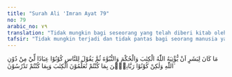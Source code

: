 ```yaml
---
title: "Surah Ali 'Imran Ayat 79"
no: 79
arabic_no: ٧٩
translation: "Tidak mungkin bagi seseorang yang telah diberi kitab oleh Allah, serta hikmah dan kenabian, kemudian dia berkata kepada manusia, “Jadilah kamu penyembahku, bukan penyembah Allah,” tetapi (dia berkata), “Jadilah kamu pengabdi-pengabdi Allah, karena kamu mengajarkan kitab dan karena kamu mempelajarinya!”"
tafsir: "Tidak mungkin terjadi dan tidak pantas bagi seorang manusia yang diberi kitab oleh Allah dan diberi pelajaran tentang pengetahuan agama, serta diangkat menjadi nabi, kemudian dia mengajak manusia untuk menyembah dirinya sendiri bukan menyembah Allah. Orang yang diberi keutamaan-keutamaan seperti itu tentunya akan mengajak manusia mempelajari sifat-sifat Allah serta mempelajari hukum-hukum agama, dan memberikan contoh yang baik dalam hal menaati Allah dan beribadah kepada-Nya, serta mengajarkan Kitab kepada sekalian manusia.\n\nNabi sebagai seorang manusia yang telah diberi keutamaan yang telah disebutkan, tentu tidak mungkin dan tidak pantas menyuruh orang lain menyembah dirinya, sebab dia adalah makhluk Allah. Maka penciptanya yaitu Allah yang harus disembah. Ditegaskan kepadanya adalah menyuruh manusia agar bertakwa kepada Allah, mengajarkan Al-Kitab dan melaksanakannya, hal itu telah ditegaskan oleh firman Allah:\n\nKatakanlah, \"Hanya Allah yang aku sembah dengan penuh ketaatan kepada-Nya dalam (menjalankan) agamaku.\" (az-Zumar/39: 14)\n\nBarang siapa menyuruh manusia menyembah dirinya, berarti ia mengakui bahwa Allah mempunyai sekutu yaitu dirinya sendiri. Barang siapa mempersekutukan Allah dengan lain-Nya, berarti ia telah menghilangkan kemurnian ibadah kepada Allah semata. Dengan hilangnya kemurnian ibadah berarti hilang pulalah arti ibadah.\n\nIngatlah! Hanya milik Allah agama yang murni (dari syirik). Dan orang-orang yang mengambil pelindung selain Dia (berkata), \"Kami tidak menyembah mereka melainkan (berharap) agar mereka mendekatkan kami kepada Allah dengan sedekat-dekatnya.\" Sungguh, Allah akan memberi putusan di antara mereka tentang apa yang mereka perselisihkan¦ (az-Zumar/39: 3)\n\nBegitu juga firman Allah yang menceritakan seruan Nabi Hud kepada kaumnya:\n\nAgar kamu tidak menyembah selain Allah. Aku benar-benar khawatir kamu akan ditimpa azab (pada) hari yang sangat pedih.\" (Hud/11: 26)\n\nSemua nabi menyuruh manusia agar menyembah Allah:\n\nDan kepada kaum samud (Kami utus) saudara mereka, Saleh. Dia berkata, \"Wahai kaumku! Sembahlah Allah, tidak ada tuhan bagimu selain Dia.¦. (Hud/11: 61)"
---
```

مَا كَانَ لِبَشَرٍ اَنْ يُّؤْتِيَهُ اللّٰهُ الْكِتٰبَ وَالْحُكْمَ وَالنُّبُوَّةَ ثُمَّ يَقُوْلَ لِلنَّاسِ كُوْنُوْا عِبَادًا لِّيْ مِنْ دُوْنِ اللّٰهِ وَلٰكِنْ كُوْنُوْا رَبَّانِيّٖنَ بِمَا كُنْتُمْ تُعَلِّمُوْنَ الْكِتٰبَ وَبِمَا كُنْتُمْ تَدْرُسُوْنَ ۙ